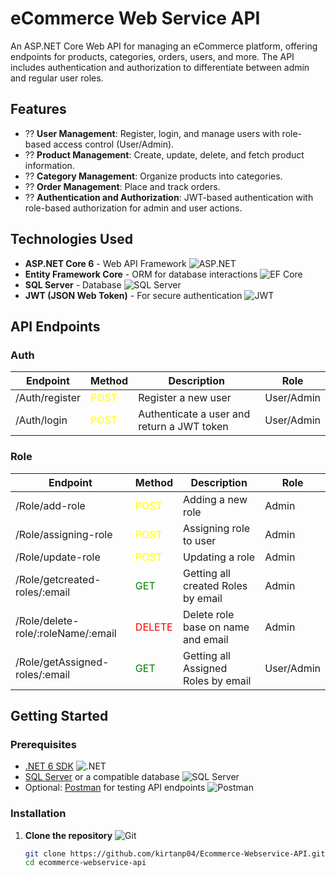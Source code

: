 # eCommerce Web Service API

An ASP.NET Core Web API for managing an eCommerce platform, offering endpoints for products, categories, orders, users, and more. The API includes authentication and authorization to differentiate between admin and regular user roles.

## Features

- ?? **User Management**: Register, login, and manage users with role-based access control (User/Admin).
- ?? **Product Management**: Create, update, delete, and fetch product information.
- ?? **Category Management**: Organize products into categories.
- ?? **Order Management**: Place and track orders.
- ?? **Authentication and Authorization**: JWT-based authentication with role-based authorization for admin and user actions.

## Technologies Used

- **ASP.NET Core 6** - Web API Framework ![ASP.NET](https://img.shields.io/badge/ASP.NET%20Core-512BD4?logo=dotnet&logoColor=white)
- **Entity Framework Core** - ORM for database interactions ![EF Core](https://img.shields.io/badge/Entity%20Framework%20Core-7A3B9A?logo=dotnet&logoColor=white)
- **SQL Server** - Database ![SQL Server](https://img.shields.io/badge/SQL%20Server-CC2927?logo=microsoftsqlserver&logoColor=white)
- **JWT (JSON Web Token)** - For secure authentication ![JWT](https://img.shields.io/badge/JWT-000000?logo=json-web-tokens&logoColor=white)

## API Endpoints

### Auth

| **Endpoint**           | **Method**                              | **Description**                                    | **Role**    |
|------------------------|-----------------------------------------|----------------------------------------------------|-------------|
| /Auth/register         | <span style="color:yellow">POST</span>  | Register a new user                                | User/Admin  |
| /Auth/login			 | <span style="color:yellow">POST</span>  | Authenticate a user and return a JWT token         | User/Admin  |

### Role

| **Endpoint**                       | **Method**                               | **Description**                                     | **Role**    |
|------------------------------------|------------------------------------------|-----------------------------------------------------|-------------|
| /Role/add-role                     | <span style="color:yellow">POST</span>   | Adding a new role                                   | Admin       |
| /Role/assigning-role	             | <span style="color:yellow">POST</span>   | Assigning role to user                              | Admin       |
| /Role/update-role                  | <span style="color:yellow">POST</span>   | Updating a role                                     | Admin       |
| /Role/getcreated-roles/:email	     | <span style="color:green">GET</span>     | Getting all created Roles by email                  | Admin       |
| /Role/delete-role/:roleName/:email | <span style="color:red">DELETE</span>    | Delete role base on name and email                  | Admin       |
| /Role/getAssigned-roles/:email	 | <span style="color:green">GET</span>     | Getting all Assigned Roles by email                 | User/Admin  |  


## Getting Started

### Prerequisites

- [.NET 6 SDK](https://dotnet.microsoft.com/download/dotnet/6.0) ![.NET](https://img.shields.io/badge/.NET-5C2D8A?logo=.net&logoColor=white)
- [SQL Server](https://www.microsoft.com/en-us/sql-server/sql-server-downloads) or a compatible database ![SQL Server](https://img.shields.io/badge/SQL%20Server-CC2927?logo=microsoftsqlserver&logoColor=white)
- Optional: [Postman](https://www.postman.com/) for testing API endpoints ![Postman](https://img.shields.io/badge/Postman-FF6C37?logo=postman&logoColor=white)

### Installation

1. **Clone the repository** ![Git](https://img.shields.io/badge/Git-F05032?logo=git&logoColor=white)

   ```bash
   git clone https://github.com/kirtanp04/Ecommerce-Webservice-API.git
   cd ecommerce-webservice-api
